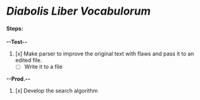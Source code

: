# *Diabolis Liber Vocabulorum*

#### Steps:

**--Test--**
1. [x] Make parser to improve the original text with flaws and pass it to an edited file.
    - [ ] Write it to a file

**--Prod.--**
1. [x] Develop the search algorithm
